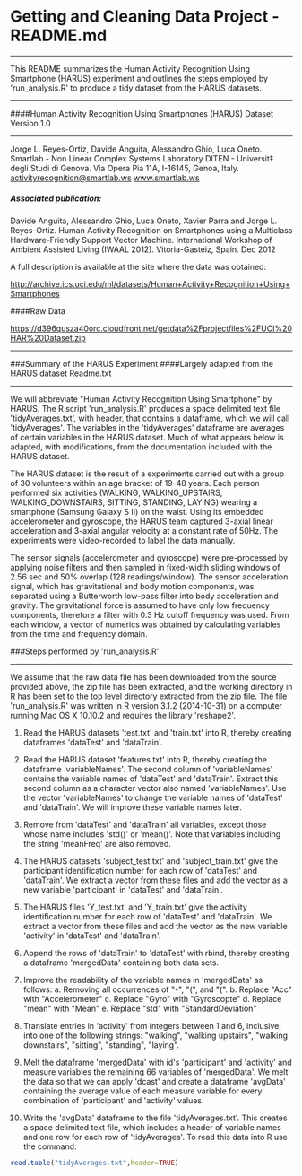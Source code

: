 # Getting and Cleaning Data Project - README.md


***

This README summarizes the Human Activity Recognition Using Smartphone (HARUS) experiment and outlines the steps employed by 'run_analysis.R' to produce a tidy dataset from the HARUS datasets.

***

####Human Activity Recognition Using Smartphones (HARUS) Dataset
Version 1.0

***

Jorge L. Reyes-Ortiz, Davide Anguita, Alessandro Ghio, Luca Oneto.
Smartlab - Non Linear Complex Systems Laboratory
DITEN - Universit‡ degli Studi di Genova.
Via Opera Pia 11A, I-16145, Genoa, Italy.
activityrecognition@smartlab.ws
www.smartlab.ws

##### Associated publication:

Davide Anguita, Alessandro Ghio, Luca Oneto, Xavier Parra and Jorge L. Reyes-Ortiz. Human Activity Recognition on Smartphones using a Multiclass Hardware-Friendly Support Vector Machine. International Workshop of Ambient Assisted Living (IWAAL 2012). Vitoria-Gasteiz, Spain. Dec 2012

A full description is available at the site where the data was obtained: 

http://archive.ics.uci.edu/ml/datasets/Human+Activity+Recognition+Using+Smartphones 

####Raw Data

https://d396qusza40orc.cloudfront.net/getdata%2Fprojectfiles%2FUCI%20HAR%20Dataset.zip

***

###Summary of the HARUS Experiment 
####Largely adapted from the HARUS dataset Readme.txt

*** 

We will abbreviate "Human Activity Recognition Using Smartphone" by HARUS. The R script 'run_analysis.R' produces a space delimited text file 'tidyAverages.txt', with header, that contains a dataframe, which we will call 'tidyAverages'. The variables in the 'tidyAverages' dataframe are averages of certain variables in the HARUS dataset. Much of what appears below is adapted, with modifications, from the documentation included with the HARUS dataset.

The HARUS dataset is the result of a experiments carried out with a group of 30 volunteers within an age bracket of 19-48 years. Each person performed six activities (WALKING, WALKING_UPSTAIRS, WALKING_DOWNSTAIRS, SITTING, STANDING, LAYING) wearing a smartphone (Samsung Galaxy S II) on the waist. Using its embedded accelerometer and gyroscope, the HARUS team captured 3-axial linear acceleration and 3-axial angular velocity at a constant rate of 50Hz. The experiments were video-recorded to label the data manually. 

The sensor signals (accelerometer and gyroscope) were pre-processed by applying noise filters and then sampled in fixed-width sliding windows of 2.56 sec and 50% overlap (128 readings/window). The sensor acceleration signal, which has gravitational and body motion components, was separated using a Butterworth low-pass filter into body acceleration and gravity. The gravitational force is assumed to have only low frequency components, therefore a filter with 0.3 Hz cutoff frequency was used. From each window, a vector of numerics was obtained by calculating variables from the time and frequency domain.

###Steps performed by 'run_analysis.R'

***
We assume that the raw data file has been downloaded from the source provided above, the zip file has been extracted, and the working directory in R has been set to the top level directory extracted from the zip file. The file 'run_analysis.R' was written in R version 3.1.2 (2014-10-31) on a computer running Mac OS X 10.10.2 and requires the library 'reshape2'.

1. Read the HARUS datasets 'test.txt' and 'train.txt' into R, thereby creating dataframes 'dataTest' and 'dataTrain'.

2. Read the HARUS dataset 'features.txt' into R, thereby creating the dataframe 'variableNames'. The second column of 'variableNames' contains the variable names of 'dataTest' and 'dataTrain'. Extract this second column as a character vector also named 'variableNames'. Use the vector 'variableNames' to change the variable names of 'dataTest' and 'dataTrain'. We will improve these variable names later. 

3. Remove from 'dataTest' and 'dataTrain' all variables, except those whose name includes 'std()' or 'mean()'. Note that variables including the string 'meanFreq' are also removed.

4. The HARUS datasets 'subject_test.txt' and 'subject_train.txt' give the participant identification number for each row of 'dataTest' and 'dataTrain'. We extract a vector from these files and add the vector as a new variable 'participant' in 'dataTest' and 'dataTrain'.

5. The HARUS files 'Y_test.txt' and 'Y_train.txt' give the activity identification number for each row of 'dataTest' and 'dataTrain'. We extract a vector from these files and add the vector as the new variable 'activity' in 'dataTest' and 'dataTrain'.

6. Append the rows of 'dataTrain' to 'dataTest' with rbind, thereby creating a dataframe 'mergedData' containing both data sets.

7. Improve the readability of the variable names in 'mergedData' as follows: 
    a. Removing all occurrences of "-", "(", and "(". 
    b. Replace "Acc" with "Accelerometer"
    c. Replace "Gyro" with "Gyroscopte"
    d. Replace "mean" with "Mean"
    e. Replace "std" with "StandardDeviation"

8. Translate entries in 'activity' from integers between 1 and 6, inclusive, into one of the following strings: "walking", "walking upstairs", "walking downstairs", "sitting", "standing", "laying".

9. Melt the dataframe 'mergedData' with id's 'participant' and 'activity' and measure variables the remaining 66 variables of 'mergedData'. We melt the data so that we can apply 'dcast' and create a dataframe 'avgData' containing the average value of each measure variable for every combination of 'participant' and 'activity' values. 

10. Write the 'avgData' dataframe to the file 'tidyAverages.txt'. This creates a space delimited text file, which includes a header of variable names and  one row for each row of 'tidyAverages'. To read this data into R use the command: 

```R
read.table("tidyAverages.txt",header=TRUE)
```